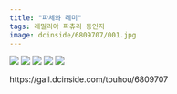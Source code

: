 ```yaml
---
title: "파체와 레미"
tags: 레밀리아 파츄리 동인지
image: dcinside/6809707/001.jpg
---
```

<img src="{{ site.nasurl }}/dcinside/6809707/001.jpg"/>
<img src="{{ site.nasurl }}/dcinside/6809707/002.jpg"/>
<img src="{{ site.nasurl }}/dcinside/6809707/003.jpg"/>
<img src="{{ site.nasurl }}/dcinside/6809707/004.jpg"/>
<img src="{{ site.nasurl }}/dcinside/6809707/005.jpg"/>
<br/>
<p id="refer">https://gall.dcinside.com/touhou/6809707</p>
